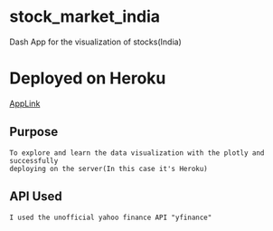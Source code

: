 # stock_market_india
Dash App for the visualization of stocks(India)

# Deployed on Heroku

[AppLink](https://stock-market-ind.herokuapp.com/)

## Purpose
    To explore and learn the data visualization with the plotly and successfully
    deploying on the server(In this case it's Heroku)

## API Used
    I used the unofficial yahoo finance API "yfinance"
